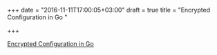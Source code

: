 +++
date = "2016-11-11T17:00:05+03:00"
draft = true
title = "Encrypted Configuration in Go "

+++

<p><a href="https://t.co/4Rmut3IfYO">Encrypted Configuration in Go 
